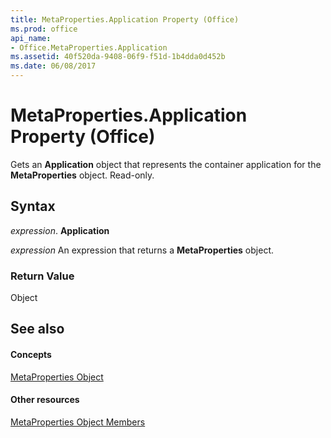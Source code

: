 ```yaml
---
title: MetaProperties.Application Property (Office)
ms.prod: office
api_name:
- Office.MetaProperties.Application
ms.assetid: 40f520da-9408-06f9-f51d-1b4dda0d452b
ms.date: 06/08/2017
---
```



# MetaProperties.Application Property (Office)

Gets an  **Application** object that represents the container application for the **MetaProperties** object. Read-only.


## Syntax

 _expression_. **Application**

 _expression_ An expression that returns a **MetaProperties** object.


### Return Value

Object


## See also


#### Concepts


[MetaProperties Object](metaproperties-object-office.md)
#### Other resources


[MetaProperties Object Members](metaproperties-members-office.md)

